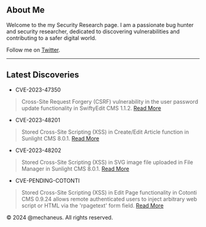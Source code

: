 ## About Me

Welcome to the my Security Research page. I am a passionate bug hunter and security researcher, dedicated to discovering vulnerabilities and contributing to a safer digital world.

Follow me on [Twitter](https://twitter.com/mechaneus).

---

## Latest Discoveries

- CVE-2023-47350
> Cross-Site Request Forgery (CSRF) vulnerability in the user password update functionality in SwiftyEdit CMS 1.1.2.
> [Read More](CVE-2023-47350.md)

- CVE-2023-48201
> Stored Cross-Site Scripting (XSS) in Create/Edit Article function in Sunlight CMS 8.0.1.
> [Read More](CVE-2023-48201.md)

- CVE-2023-48202
> Stored Cross-Site Scripting (XSS) in SVG image file uploaded in File Manager in Sunlight CMS 8.0.1.
> [Read More](CVE-2023-48202.md)

- CVE-PENDING-COTONTI
> Stored Cross-Site Scripting (XSS) in Edit Page functionality in Cotonti CMS 0.9.24 allows remote authenticated users to inject arbitrary web script or HTML via the 'rpagetext' form field.
> [Read More](CVE-PENDING-COTONTI.md)

&copy; 2024 @mechaneus. All rights reserved.
